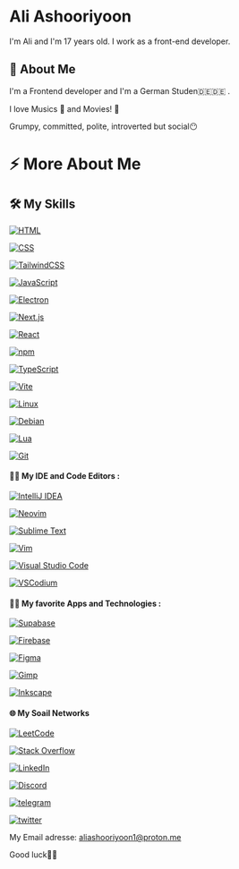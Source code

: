 
# Ali Ashooriyoon

I'm Ali and I'm 17 years old. I work as a front-end developer.

## 🚀 About Me
I'm a Frontend developer and I'm a German Studen🇩🇪🇩🇪 .


 I love Musics 🎵 and Movies! 🎥

 
Grumpy, committed, polite, introverted but social😶

# ⚡️ More About Me

## 🛠 My Skills

[![HTML](https://img.shields.io/badge/HTML-%23E34F26.svg?logo=html5&logoColor=white)](#)

[![CSS](https://img.shields.io/badge/CSS-1572B6?logo=css3&logoColor=fff)](#)

[![TailwindCSS](https://img.shields.io/badge/Tailwind%20CSS-%2338B2AC.svg?logo=tailwind-css&logoColor=white)](#)

[![JavaScript](https://img.shields.io/badge/JavaScript-F7DF1E?logo=javascript&logoColor=000)](#)

[![Electron](https://img.shields.io/badge/Electron-2B2E3A?logo=electron&logoColor=fff)](#)

[![Next.js](https://img.shields.io/badge/Next.js-black?logo=next.js&logoColor=white)](#)

[![React](https://img.shields.io/badge/React-%2320232a.svg?logo=react&logoColor=%2361DAFB)](#)

[![npm](https://img.shields.io/badge/npm-CB3837?logo=npm&logoColor=fff)](#)

[![TypeScript](https://img.shields.io/badge/TypeScript-3178C6?logo=typescript&logoColor=fff)](#)

[![Vite](https://img.shields.io/badge/Vite-646CFF?logo=vite&logoColor=fff)](#)

[![Linux](https://img.shields.io/badge/Linux-FCC624?logo=linux&logoColor=black)](#)

[![Debian](https://img.shields.io/badge/Debian-A81D33?logo=debian&logoColor=fff)](#)








[![Lua](https://img.shields.io/badge/Lua-%232C2D72.svg?logo=lua&logoColor=white)](#)

[![Git](https://img.shields.io/badge/Git-F05032?logo=git&logoColor=fff)](#)


#### 👩‍💻 My IDE and Code Editors :
 

[![IntelliJ IDEA](https://img.shields.io/badge/IntelliJIDEA-000000.svg?logo=intellij-idea&logoColor=white)](#)

[![Neovim](https://img.shields.io/badge/Neovim-57A143?logo=neovim&logoColor=fff)](#)

[![Sublime Text](https://img.shields.io/badge/Sublime%20Text-%23575757.svg?logo=sublime-text&logoColor=important)](#)

[![Vim](https://img.shields.io/badge/Vim-%2311AB00.svg?logo=vim&logoColor=white)](#)

[![Visual Studio Code](https://custom-icon-badges.demolab.com/badge/Visual%20Studio%20Code-0078d7.svg?logo=vsc&logoColor=white)](#)

[![VSCodium](https://img.shields.io/badge/VSCodium-2F80ED?logo=vscodium&logoColor=fff)](#)

#### 🧠😍 My favorite Apps and Technologies :
[![Supabase](https://img.shields.io/badge/Supabase-3FCF8E?logo=supabase&logoColor=fff)](#)

[![Firebase](https://img.shields.io/badge/Firebase-039BE5?logo=Firebase&logoColor=white)](#)

[![Figma](https://img.shields.io/badge/Figma-F24E1E?logo=figma&logoColor=white)](#)

[![Gimp](https://img.shields.io/badge/Gimp-5C5543?logo=gimp&logoColor=white)](#)

[![Inkscape](https://img.shields.io/badge/Inkscape-000000?logo=Inkscape&logoColor=white)](#)

#### 🌐 My Soail Networks

[![LeetCode](https://img.shields.io/badge/LeetCode-000000?logo=LeetCode&logoColor=#d16c06)](https://leetcode.com/u/aliashooriyoon/)

[![Stack Overflow](https://img.shields.io/badge/-Stack%20Overflow-FE7A16?logo=stack-overflow&logoColor=white)](https://stackoverflow.com/users/17091510/aliashooriyoon)

[![LinkedIn](https://img.shields.io/badge/Linkedin-%230077B5.svg?logo=linkedin&logoColor=white)](#)

[![Discord](https://img.shields.io/badge/Discord-%235865F2.svg?&logo=discord&logoColor=white)](https://discord.gg/z5yBp7x3)

[![telegram](https://img.shields.io/badge/telegram-0A66C2?style=for-the-badge&logo=telegram&logoColor=white)](https://t.me/ali_ash1386)

[![twitter](https://img.shields.io/badge/twitter-1DA1F2?style=for-the-badge&logo=twitter&logoColor=white)](https://x.com/Aliash1386)

My Email adresse: 
aliashooriyoon1@proton.me

Good luck🌱🌱

<!--
**AliAshooriyoon/AliAshooriyoon** is a ✨ _special_ ✨ repository because its `README.md` (this file) appears on your GitHub profile.

Here are some ideas to get you started:

- 🔭 I’m currently working on ...
- 🌱 I’m currently learning ...
- 👯 I’m looking to collaborate on ...
- 🤔 I’m looking for help with ...
- 💬 Ask me about ...
- 📫 How to reach me: ...
- 😄 Pronouns: ...
- ⚡ Fun fact: ...
-->
